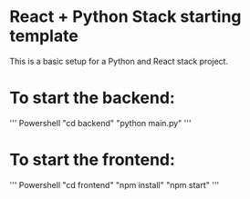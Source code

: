 # React + Python Stack starting template 
This is a basic setup for a Python and React stack project.

# To start the backend:
''' Powershell
"cd backend"
"python main.py"
'''

# To start the frontend:
''' Powershell
"cd frontend"
"npm install"
"npm start"
'''
